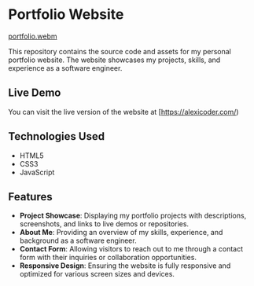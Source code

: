 # Portfolio Website
[portfolio.webm](https://github.com/AlekseiIvanovI/Portfolio/assets/149438366/888fb1fb-56a2-4e9a-84e6-1215f30da727)



This repository contains the source code and assets for my personal portfolio website. The website showcases my projects, skills, and experience as a software engineer.

## Live Demo

You can visit the live version of the website at [https://alexicoder.com/) 

## Technologies Used

- HTML5
- CSS3
- JavaScript

## Features

- **Project Showcase**: Displaying my portfolio projects with descriptions, screenshots, and links to live demos or repositories.
- **About Me**: Providing an overview of my skills, experience, and background as a software engineer.
- **Contact Form**: Allowing visitors to reach out to me through a contact form with their inquiries or collaboration opportunities.
- **Responsive Design**: Ensuring the website is fully responsive and optimized for various screen sizes and devices.
